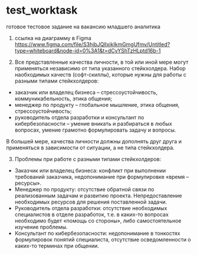 # test_worktask
готовое тестовое задание на вакансию младшего аналитика
1. ссылка на диаграмму в Figma
https://www.figma.com/file/S3hjbJQllxikIkmGmgUfmv/Untitled?type=whiteboard&node-id=0%3A1&t=dCyYShTzHLptd16b-1

2. Все представленные качества личности, в той или иной мере могут применяться независимо от типа указанного стейкхолдера.
Набор наобходимых качеств (софт-скиллы), которые нужны для работы с разными типами стейкхолдеров:
- заказчик или владелец бизнеса – стрессоустойчивость, коммуникабельность, этика общения;
- менеджер по продукту – глобальное мышление, этика общения, стрессоустойчивость;
- руководитель отдела разработки и консультант по кибербезопасности – умение вникать и разбираться в любых вопросах, умение грамотно формулировать задачу и вопросы.

В большей мере, качества личности должны дополнять друг друга и применяться в зависимости от ситуации, а не типа стейкхолдера.

3. Проблемы при работе с разными типами стейкхолдеров:
- Заказчик или владелец бизнеса: конфликт при выполнении требований заказчика, недопонимание при формулировке «время – ресурсы». 
- Менеджер по продукту: отсутствие обратной связи по реализованным задачам и развитию проекта. Непредоставление необходимых ресурсов для решения поставленной задачи.
- Руководитель отдела разработки: отсутствие необходимых специалистов в отделе разработок, т.е. в каких-то вопросах  необходимо будет «помощь со стороны», либо самостоятельное изучение проблемы.
- Консультант по кибербезопасности: недопонимание в тонкостях формулировок понятий специалиста,  отсутствие осведомленности о каких-то терминах при общении.
